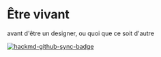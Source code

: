 # Être vivant


avant d'être un designer, ou quoi que ce soit d'autre

[![hackmd-github-sync-badge](https://hackmd.io/sDKrQOjmS96S6E_yzl8_3g/badge)](https://hackmd.io/sDKrQOjmS96S6E_yzl8_3g)
